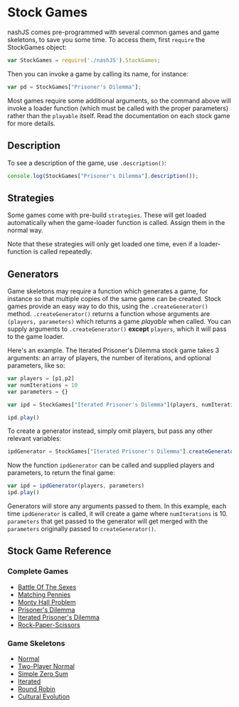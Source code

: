 # Stock Games
nashJS comes pre-programmed with several common games and game skeletons, to save you some time. To access them, first `require` the StockGames object:

```javascript
var StockGames = require('./nashJS').StockGames;
```

Then you can invoke a game by calling its name, for instance:
```javascript
var pd = StockGames["Prisoner's Dilemma"];
```

Most games require some additional arguments, so the command above will invoke a loader function (which must be called with the proper parameters) rather than the `playable` itself. Read the documentation on each stock game for more details.

## Description

To see a description of the game, use `.description()`:

```js
console.log(StockGames["Prisoner's Dilemma"].description());
```


## Strategies

Some games come with pre-build `strategies`. These will get loaded automatically when the game-loader function is called. Assign them in the normal way.

Note that these strategies will only get loaded one time, even if a loader-function is called repeatedly.

## Generators

Game skeletons may require a function which generates a game, for instance so that multiple copies of the same game can be created. Stock games provide an easy way to do this, using the `.createGenerator()` method. `.createGenerator()` returns a function whose arguments are `(players, parameters)` which returns a game _playable_ when called. You can supply arguments to `.createGenerator()` **except** `players`, which it will pass to the game loader.

Here's an example. The Iterated Prisoner's Dilemma stock game takes 3 arguments: an array of players, the number of iterations, and optional parameters, like so:
```js
var players = [p1,p2]
var numIterations = 10
var parameters = {}

var ipd = StockGames["Iterated Prisoner's Dilemma"](players, numIterations, parameters)

ipd.play()
```

To create a generator instead, simply omit players, but pass any other relevant variables:
```js
ipdGenerator = StockGames["Iterated Prisoner's Dilemma"].createGenerator(numIterations, parameters)
```

Now the function `ipdGenerator` can be called and supplied players and parameters, to return the final game:
```js
var ipd = ipdGenerator(players, parameters)
ipd.play()
```
Generators will store any arguments passed to them. In this example, each time `ipdGenerator` is called, it will create a game where `numIterations` is 10. `parameters` that get passed to the generator will get merged with the `parameters` originally passed to `createGenerator()`.


## Stock Game Reference

### Complete Games

* [Battle Of The Sexes](./battle-of-the-sexes.md)
* [Matching Pennies](./matching-pennies.md)
* [Monty Hall Problem](./monty-hall.md)
* [Prisoner's Dilemma](./prisoner-dilemma.md)
* [Iterated Prisoner's Dilemma](./iterated-prisoner-dilemma.md)
* [Rock-Paper-Scissors](./rock-paper-scissors.md)

### Game Skeletons

* [Normal](,/normal.md)
* [Two-Player Normal](./two-player-normal.md)
* [Simple Zero Sum](./simple-zero-sum.md)
* [Iterated](./iterated.md)
* [Round Robin](./round-robin.md)
* [Cultural Evolution](./cultural-evolution.md)
